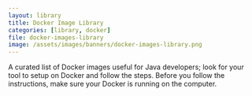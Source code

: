 ```yaml
---
layout: library
title: Docker Image Library
categories: [library, docker]
file: docker-images-library
image: /assets/images/banners/docker-images-library.png
---
```


A curated list of Docker images useful for Java developers; look for your tool to setup on Docker and follow the steps. 
Before you follow the instructions, make sure your Docker is running on the computer.

